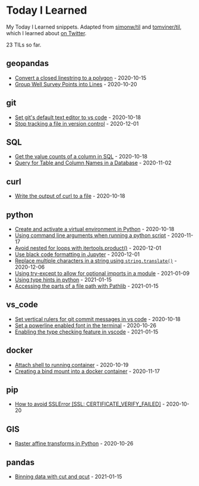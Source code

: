 # Today I Learned

My Today I Learned snippets. Adapted from [simonw/til](https://github.com/simonw/til) and [tomviner/til](https://github.com/timviner/til), which I learned about [on Twitter](https://twitter.com/vboykis/status/1312024421964578822?s=20).

<!-- count starts -->23<!-- count ends --> TILs so far.

<!-- index starts -->
## geopandas

* [Convert a closed linestring to a polygon](https://github.com/mharty3/til/blob/master/geopandas/close-linestring-polygon.md) - 2020-10-15
* [Group Well Survey Points into Lines](https://github.com/mharty3/til/blob/master/geopandas/group-points-to-lines.md) - 2020-10-20

## git

* [Set git's default text editor to vs code](https://github.com/mharty3/til/blob/master/git/set-default-editor.md) - 2020-10-18
* [Stop tracking a file in version control](https://github.com/mharty3/til/blob/master/git/remove-file-from-tracking.md) - 2020-12-01

## SQL

* [Get the value counts of a column in SQL](https://github.com/mharty3/til/blob/master/SQL/value-counts-of-a-column.md) - 2020-10-18
* [Query for Table and Column Names in a Database](https://github.com/mharty3/til/blob/master/SQL/query-tables-and-columns.md) - 2020-11-02

## curl

* [Write the output of curl to a file](https://github.com/mharty3/til/blob/master/curl/curl-write-to-file.md) - 2020-10-18

## python

* [Create and activate a virtual environment in Python](https://github.com/mharty3/til/blob/master/python/create-and-activate-venv.md) - 2020-10-18
* [Using command line arguments when running a python script](https://github.com/mharty3/til/blob/master/python/python-comand-line-arguments.md) - 2020-11-17
* [Avoid nested for loops with itertools.product()](https://github.com/mharty3/til/blob/master/python/itertools-product.md) - 2020-12-01
* [Use black code formatting in Jupyter](https://github.com/mharty3/til/blob/master/python/black-code-formatting-in-jupyter.md) - 2020-12-01
* [Replace multiple characters in a string using `string.translate()`](https://github.com/mharty3/til/blob/master/python/string-translate.md) - 2020-12-06
* [Using try-except to allow for optional imports in a module](https://github.com/mharty3/til/blob/master/python/optional-imports.md) - 2021-01-09
* [Using type hints in python](https://github.com/mharty3/til/blob/master/python/type-hinting.md) - 2021-01-15
* [Accessing the parts of a file path with Pathlib](https://github.com/mharty3/til/blob/master/python/path-parts-in-pathlib.md) - 2021-01-15

## vs_code

* [Set vertical rulers for git commit messages in vs code](https://github.com/mharty3/til/blob/master/vs_code/vertical-rulers-for-git-commit-messages.md) - 2020-10-18
* [Set a powerline enabled font in the terminal](https://github.com/mharty3/til/blob/master/vs_code/powerline-font-terminal.md) - 2020-10-26
* [Enabling the type checking feature in vscode](https://github.com/mharty3/til/blob/master/vs_code/pylance-type-checking.md) - 2021-01-15

## docker

* [Attach shell to running container](https://github.com/mharty3/til/blob/master/docker/attach-shell-to-running-container.md) - 2020-10-19
* [Creating a bind mount into a docker container](https://github.com/mharty3/til/blob/master/docker/bind-mounts.md) - 2020-11-17

## pip

* [How to avoid SSLError [SSL: CERTIFICATE_VERIFY_FAILED]](https://github.com/mharty3/til/blob/master/pip/SSL-verify.md) - 2020-10-20

## GIS

* [Raster affine transforms in Python](https://github.com/mharty3/til/blob/master/GIS/raster-affine-transforms.md) - 2020-10-26

## pandas

* [Binning data with cut and qcut](https://github.com/mharty3/til/blob/master/pandas/binning-data.md) - 2021-01-15
<!-- index ends -->
